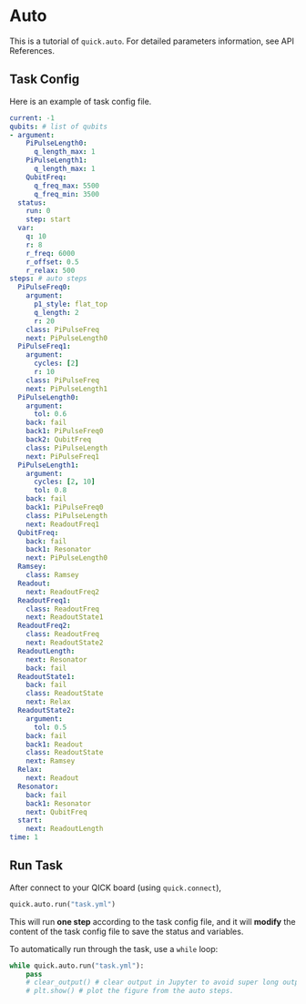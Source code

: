 # Auto

This is a tutorial of `quick.auto`. For detailed parameters information, see API References.

## Task Config

Here is an example of task config file.

```yaml
current: -1
qubits: # list of qubits
- argument:
    PiPulseLength0:
      q_length_max: 1
    PiPulseLength1:
      q_length_max: 1
    QubitFreq:
      q_freq_max: 5500
      q_freq_min: 3500
  status:
    run: 0
    step: start
  var:
    q: 10
    r: 8
    r_freq: 6000
    r_offset: 0.5
    r_relax: 500
steps: # auto steps
  PiPulseFreq0:
    argument:
      p1_style: flat_top
      q_length: 2
      r: 20
    class: PiPulseFreq
    next: PiPulseLength0
  PiPulseFreq1:
    argument:
      cycles: [2]
      r: 10
    class: PiPulseFreq
    next: PiPulseLength1
  PiPulseLength0:
    argument:
      tol: 0.6
    back: fail
    back1: PiPulseFreq0
    back2: QubitFreq
    class: PiPulseLength
    next: PiPulseFreq1
  PiPulseLength1:
    argument:
      cycles: [2, 10]
      tol: 0.8
    back: fail
    back1: PiPulseFreq0
    class: PiPulseLength
    next: ReadoutFreq1
  QubitFreq:
    back: fail
    back1: Resonator
    next: PiPulseLength0
  Ramsey:
    class: Ramsey
  Readout:
    next: ReadoutFreq2
  ReadoutFreq1:
    class: ReadoutFreq
    next: ReadoutState1
  ReadoutFreq2:
    class: ReadoutFreq
    next: ReadoutState2
  ReadoutLength:
    next: Resonator
    back: fail
  ReadoutState1:
    back: fail
    class: ReadoutState
    next: Relax
  ReadoutState2:
    argument:
      tol: 0.5
    back: fail
    back1: Readout
    class: ReadoutState
    next: Ramsey
  Relax:
    next: Readout
  Resonator:
    back: fail
    back1: Resonator
    next: QubitFreq
  start:
    next: ReadoutLength
time: 1
```

## Run Task

After connect to your QICK board (using `quick.connect`),

```python
quick.auto.run("task.yml")
```

This will run **one step** according to the task config file, and it will **modify** the content of the task config file to save the status and variables.

To automatically run through the task, use a `while` loop:

```python
while quick.auto.run("task.yml"):
    pass
    # clear_output() # clear output in Jupyter to avoid super long output
    # plt.show() # plot the figure from the auto steps.
```
